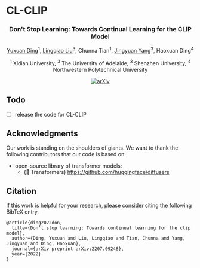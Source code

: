 # CL-CLIP


<div align="center">
<h3>Don't Stop Learning: Towards Continual Learning for the CLIP Model</h3>

[Yuxuan Ding](https://yxding95.github.io/)<sup>1</sup>, [Lingqiao Liu](https://scholar.google.com.au/citations?user=Y2xu62UAAAAJ&hl=en&oi=ao)<sup>3</sup>, Chunna Tian<sup>1</sup>, [Jingyuan Yang](https://jingyuanyy.github.io/)<sup>3</sup>, Haoxuan Ding<sup>4</sup>

<sup>1</sup> Xidian University, <sup>3</sup> The University of Adelaide, <sup>3</sup> Shenzhen University, <sup>4</sup> Northwestern Polytechnical University

[![arXiv](https://img.shields.io/badge/arXiv-<2207.09248>-<COLOR>.svg)](https://arxiv.org/abs/2207.09248)

</div>

## Todo

- [ ] release the code for CL-CLIP

## Acknowledgments

Our work is standing on the shoulders of giants. We want to thank the following contributors that our code is based on:

- open-source library of transformer models:
  - (🤗 Transformers) https://github.com/huggingface/diffusers


## Citation

If this work is helpful for your research, please consider citing the following BibTeX entry.

```
@article{ding2022don,
  title={Don't stop learning: Towards continual learning for the clip model},
  author={Ding, Yuxuan and Liu, Lingqiao and Tian, Chunna and Yang, Jingyuan and Ding, Haoxuan},
  journal={arXiv preprint arXiv:2207.09248},
  year={2022}
}
```

